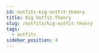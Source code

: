 ```yaml
---
id: outfits-kig-outfit-theory
title: Kig Outfit Theory
slug: /outfits/kig-outfit-theory
tags:
  - outfits
sidebar_position: 4
---
```

